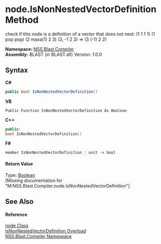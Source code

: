 # node.IsNonNestedVectorDefinition Method 
 

check if this node is a definition of a vector that does not nest: (1 1 1 1) (1 pop pop) (2 maxa(1) 2 3) (3, -1 2 2) => (3 (-1) 2 2)

**Namespace:**&nbsp;<a href="26a25caa-f50b-92ad-f15c-dbb9db1493ae.md">NSS.Blast.Compiler</a><br />**Assembly:**&nbsp;BLAST (in BLAST.dll) Version: 1.0.0

## Syntax

**C#**<br />
``` C#
public bool IsNonNestedVectorDefinition()
```

**VB**<br />
``` VB
Public Function IsNonNestedVectorDefinition As Boolean
```

**C++**<br />
``` C++
public:
bool IsNonNestedVectorDefinition()
```

**F#**<br />
``` F#
member IsNonNestedVectorDefinition : unit -> bool 

```


#### Return Value
Type: <a href="https://docs.microsoft.com/dotnet/api/system.boolean" target="_blank" rel="noopener noreferrer">Boolean</a><br />\[Missing <returns> documentation for "M:NSS.Blast.Compiler.node.IsNonNestedVectorDefinition"\]

## See Also


#### Reference
<a href="7dc9b7e9-64ad-f224-ae1a-4e6639739f56.md">node Class</a><br /><a href="d4cba6bd-447a-0b20-828a-41c09e6b60d0.md">IsNonNestedVectorDefinition Overload</a><br /><a href="26a25caa-f50b-92ad-f15c-dbb9db1493ae.md">NSS.Blast.Compiler Namespace</a><br />